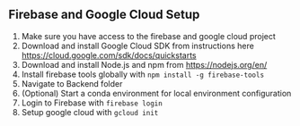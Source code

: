## Firebase and Google Cloud Setup
1. Make sure you have access to the firebase and google cloud project
2. Download and install Google Cloud SDK from instructions here https://cloud.google.com/sdk/docs/quickstarts
3. Download and install Node.js and npm from https://nodejs.org/en/
4. Install firebase tools globally with `npm install -g firebase-tools`
5. Navigate to Backend folder
6. (Optional) Start a conda environment for local environment configuration
7. Login to Firebase with `firebase login`
8. Setup google cloud with `gcloud init`